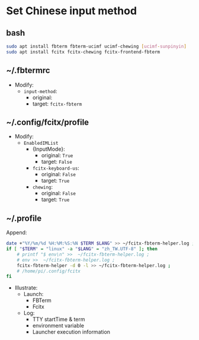 # Set Chinese input method
## bash
```bash
sudo apt install fbterm fbterm-ucimf ucimf-chewing [ucimf-sunpinyin]
sudo apt install fcitx fcitx-chewing fcitx-frontend-fbterm 
```
## ~/.fbtermrc
- Modify:
  - `input-method`: 
    - original: 
    - target: `fcitx-fbterm`
## ~/.config/fcitx/profile
- Modify:
  - `EnabledIMList`
    - {InputMode}: 
      - original: `True`
      - target: `False`
    - `fcitx-keyboard-us`: 
      - original: `False`
      - target: `True`
    - `chewing`: 
      - original: `False`
      - target: `True`
## ~/.profile
Append:
```bash
date +"%Y/%m/%d %H:%M:%S:%N $TERM $LANG" >> ~/fcitx-fbterm-helper.log ;
if [ "$TERM" = "linux" -a "$LANG" = "zh_TW.UTF-8" ]; then
    # printf "$ env\n" >>  ~/fcitx-fbterm-helper.log ;
    # env >>  ~/fcitx-fbterm-helper.log ;
    fcitx-fbterm-helper -d 0 -l >> ~/fcitx-fbterm-helper.log ;
    # /home/pi/.config/fcitx
fi
```
- Illustrate: 
  - Launch: 
    - FBTerm
    - Fcitx
  - Log:
    - TTY startTime & term
    - environment variable
    - Launcher execution information